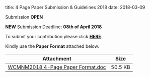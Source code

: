 title: 4 Page Paper Submission & Guidelines 2018
date: 2018-03-09  

Submission **OPEN**

**NEW** Submission Deadline:  **08th of April 2018**

To submit your contribution please click [**HERE**](https://conf.papercept.net/conferences/scripts/start.pl).

Kindly use the **Paper Format** attached below.

| Attachment | Size |
|---|---|
| <a href="/files/WCMNM2018 4-Page Paper Format.doc">WCMNM2018 4-Page Paper Format.doc</a> | 50.5 KB |